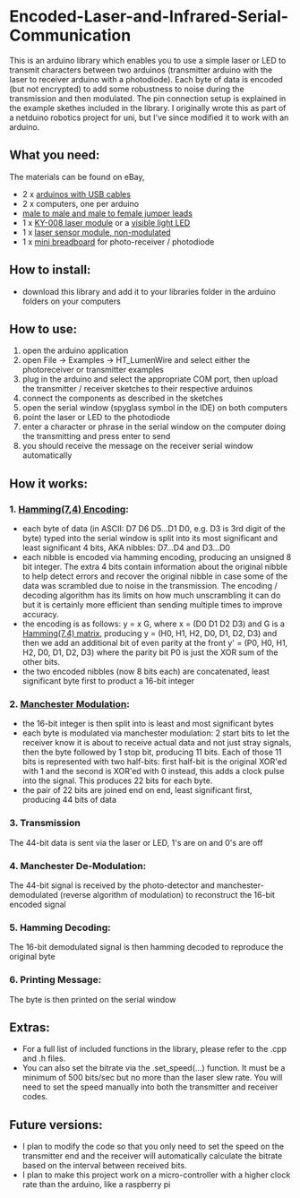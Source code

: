 # Encoded-Laser-and-Infrared-Serial-Communication

This is an arduino library which enables you to use a simple laser or LED to transmit characters between two arduinos (transmitter arduino with the laser to receiver arduino with a photodiode). Each byte of data is encoded (but not encrypted) to add some robustness to noise during the transmission and then modulated. The pin connection setup is explained in the example skethes included in the library. I originally wrote this as part of a netduino robotics project for uni, but I've since modified it to work with an arduino.

## What you need:
The materials can be found on eBay,
- 2 x [arduinos with USB cables](https://rover.ebay.com/rover/1/711-53200-19255-0/1?icep_id=114&ipn=icep&toolid=20004&campid=5338102960&mpre=http%3A%2F%2Fwww.ebay.com%2Fitm%2FUNO-R3-MEGA328P-ATMEGA16U2-Development-board-for-Arduino-USB-Cable-TSUS%2F112271479914%3F_trksid%3Dp2045573.c100506.m3226%26_trkparms%3Daid%253D555014%2526algo%253DPL.DEFAULT%2526ao%253D1%2526asc%253D43550%2526meid%253Dacbccaeae4ac45e3b16bb8d5869da0c5%2526pid%253D100506%2526rk%253D1%2526rkt%253D1%2526)
- 2 x computers, one per arduino
- [male to male and male to female jumper leads](https://rover.ebay.com/rover/1/705-53470-19255-0/1?icep_id=114&ipn=icep&toolid=20004&campid=5338112046&mpre=http%3A%2F%2Fwww.ebay.com.au%2Fitm%2F120Pcs-Good-Male-to-Female-Dupont-Wire-Jumper-Cable-for-Arduino-Breadboard-11cm-%2F252548000949%3Fepid%3D2097112763%26hash%3Ditem3acd08acb5%3Ag%3Ai~EAAOSwLnBX35pi%23shpCntId)
- 1 x [KY-008 laser module](https://rover.ebay.com/rover/1/705-53470-19255-0/1?icep_id=114&ipn=icep&toolid=20004&campid=5338112046&mpre=http%3A%2F%2Fwww.ebay.com.au%2Fitm%2FKY-008-Laser-Transmitter-Module-for-Arduino-AVR-PIC-good-%2F201415041566%3Fhash%3Ditem2ee545a21e%3Ag%3AI5wAAOSwBP9UXYG3%23shpCntId) or a [visible light LED](https://rover.ebay.com/rover/1/705-53470-19255-0/1?icep_id=114&ipn=icep&toolid=20004&campid=5338112046&mpre=http%3A%2F%2Fwww.ebay.com.au%2Fitm%2FElectronic-Parts-Pack-KIT-for-ARDUINO-Component-Switch-Button-Resistors-%2F132007578550%3Fhash%3Ditem1ebc43cbb6%3Ag%3AL-cAAOSwo4pYL1w2%23shpCntId)
- 1 x [laser sensor module, non-modulated](https://rover.ebay.com/rover/1/705-53470-19255-0/1?icep_id=114&ipn=icep&toolid=20004&campid=5338112046&mpre=http%3A%2F%2Fwww.ebay.com.au%2Fitm%2F1x-Laser-Sensor-Module-non-modulator-Tube-Laser-Receiver-Module-best-cheap-%2F261583750482%3Fhash%3Ditem3ce79b4552%3Ag%3A11kAAOSwPe1T~r0w%23shpCntId)
- 1 x [mini breadboard](https://rover.ebay.com/rover/1/711-53200-19255-0/1?icep_id=114&ipn=icep&toolid=20004&campid=5338102960&mpre=http%3A%2F%2Fwww.ebay.com%2Fitm%2FSYB-170-Mini-Solderless-Breadboard-Breadboard-Prototype-Board-Tie-points-LOT-%2F401247725915%3Fvar%3D%26hash%3Ditem5d6c3a695b%3Am%3AmFh1UBVkUnl0y7LDGqkWIMQ) for photo-receiver / photodiode

## How to install:
- download this library and add it to your libraries folder in the arduino folders on your computers

## How to use:
1. open the arduino application
2. open File -> Examples -> HT_LumenWire and select either the photoreceiver or transmitter examples
3. plug in the arduino and select the appropriate COM port, then upload the transmitter / receiver sketches to their respective arduinos
4. connect the components as described in the sketches
5. open the serial window (spyglass symbol in the IDE) on both computers
6. point the laser or LED to the photodiode
7. enter a character or phrase in the serial window on the computer doing the transmitting and press enter to send
8. you should receive the message on the receiver serial window automatically

## How it works:
### 1. [Hamming(7,4) Encoding](https://en.wikipedia.org/wiki/Hamming(7,4)):
- each byte of data (in ASCII: D7 D6 D5...D1 D0, e.g. D3 is 3rd digit of the byte) typed into the serial window is split into its most significant and least significant 4 bits, AKA nibbles: D7...D4 and D3...D0
- each nibble is encoded via hamming encoding, producing an unsigned 8 bit integer. The extra 4 bits contain information about the original nibble to help detect errors and recover the original nibble in case some of the data was scrambled due to noise in the transmission. The encoding / decoding algorithm has its limits on how much unscrambling it can do but it is certainly more efficient than sending multiple times to improve accuracy.
- the encoding is as follows: y = x G, where x = (D0 D1 D2 D3) and G is a [Hamming(7,4) matrix](https://user-images.githubusercontent.com/30153408/28493355-d03e608a-6f58-11e7-813d-4c5fae92f2de.png), producing y = (H0, H1, H2, D0, D1, D2, D3) and then we add an additional bit of even parity at the front y' = (P0, H0, H1, H2, D0, D1, D2, D3) where the parity bit P0 is just the XOR sum of the other bits.
- the two encoded nibbles (now 8 bits each) are concatenated, least significant byte first to product a 16-bit integer
### 2. [Manchester Modulation](https://en.wikipedia.org/wiki/Manchester_code):
- the 16-bit integer is then split into is least and most significant bytes
- each byte is modulated via manchester modulation: 2 start bits to let the receiver know it is about to receive actual data and not just stray signals, then the byte followed by 1 stop bit, producing 11 bits. Each of those 11 bits is represented with two half-bits: first half-bit is the original XOR'ed with 1 and the second is XOR'ed with 0 instead, this adds a clock pulse into the signal. This produces 22 bits for each byte.
- the pair of 22 bits are joined end on end, least significant first, producing 44 bits of data
### 3. Transmission
The 44-bit data is sent via the laser or LED, 1's are on and 0's are off
### 4. Manchester De-Modulation:
The 44-bit signal is received by the photo-detector and manchester-demodulated (reverse algorithm of modulation) to reconstruct the 16-bit encoded signal
### 5. Hamming Decoding:
The 16-bit demodulated signal is then hamming decoded to reproduce the original byte
### 6. Printing Message:
The byte is then printed on the serial window

## Extras:
- For a full list of included functions in the library, please refer to the .cpp and .h files.
- You can also set the bitrate via the .set_speed(...) function. It must be a minimum of 500 bits/sec but no more than the laser slew rate. You will need to set the speed manually into both the transmitter and receiver codes.

## Future versions:
- I plan to modify the code so that you only need to set the speed on the transmitter end and the receiver will automatically calculate the bitrate based on the interval between received bits.
- I plan to make this project work on a micro-controller with a higher clock rate than the arduino, like a raspberry pi
